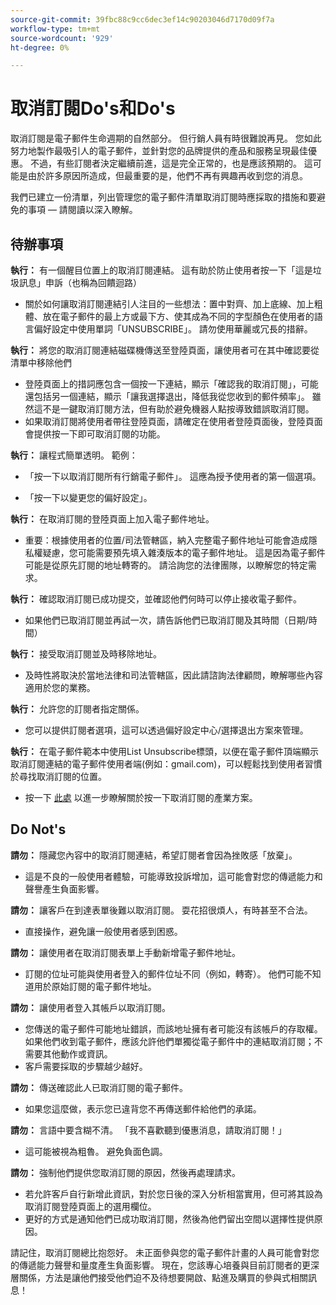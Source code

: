 ```yaml
---
source-git-commit: 39fbc88c9cc6dec3ef14c90203046d7170d09f7a
workflow-type: tm+mt
source-wordcount: '929'
ht-degree: 0%

---
```

# 取消訂閱Do&#39;s和Do&#39;s

取消訂閱是電子郵件生命週期的自然部分。 但行銷人員有時很難說再見。 您如此努力地製作最吸引人的電子郵件，並針對您的品牌提供的產品和服務呈現最佳優惠。 不過，有些訂閱者決定繼續前進，這是完全正常的，也是應該預期的。 這可能是由於許多原因所造成，但最重要的是，他們不再有興趣再收到您的消息。

我們已建立一份清單，列出管理您的電子郵件清單取消訂閱時應採取的措施和要避免的事項 — 請閱讀以深入瞭解。

## 待辦事項

**執行：** 有一個醒目位置上的取消訂閱連結。 這有助於防止使用者按一下「這是垃圾訊息」申訴（也稱為回饋迴路）

+ 關於如何讓取消訂閱連結引人注目的一些想法：置中對齊、加上底線、加上粗體、放在電子郵件的最上方或最下方、使其成為不同的字型顏色在使用者的語言偏好設定中使用單詞「UNSUBSCRIBE」。 請勿使用華麗或冗長的措辭。

**執行：** 將您的取消訂閱連結磁碟機傳送至登陸頁面，讓使用者可在其中確認要從清單中移除他們

+ 登陸頁面上的措詞應包含一個按一下連結，顯示「確認我的取消訂閱」，可能還包括另一個連結，顯示「讓我選擇退出，降低我從您收到的郵件頻率」。 雖然這不是一鍵取消訂閱方法，但有助於避免機器人點按導致錯誤取消訂閱。
+ 如果取消訂閱將使用者帶往登陸頁面，請確定在使用者登陸頁面後，登陸頁面會提供按一下即可取消訂閱的功能。

**執行：** 讓程式簡單透明。 範例：

+ 「按一下以取消訂閱所有行銷電子郵件」。 這應為授予使用者的第一個選項。

+ 「按一下以變更您的偏好設定」。

**執行：** 在取消訂閱的登陸頁面上加入電子郵件地址。

+ 重要：根據使用者的位置/司法管轄區，納入完整電子郵件地址可能會造成隱私權疑慮，您可能需要預先填入雜湊版本的電子郵件地址。 這是因為電子郵件可能是從原先訂閱的地址轉寄的。 請洽詢您的法律團隊，以瞭解您的特定需求。

**執行：** 確認取消訂閱已成功提交，並確認他們何時可以停止接收電子郵件。

+ 如果他們已取消訂閱並再試一次，請告訴他們已取消訂閱及其時間（日期/時間）

**執行：** 接受取消訂閱並及時移除地址。

+ 及時性將取決於當地法律和司法管轄區，因此請諮詢法律顧問，瞭解哪些內容適用於您的業務。

**執行：** 允許您的訂閱者指定關係。

+ 您可以提供訂閱者選項，這可以透過偏好設定中心/選擇退出方案來管理。

**執行：** 在電子郵件範本中使用List Unsubscribe標頭，以便在電子郵件頂端顯示取消訂閱連結的電子郵件使用者端(例如：gmail.com)，可以輕鬆找到使用者習慣於尋找取消訂閱的位置。

+ 按一下 [此處](https://experienceleague.adobe.com/docs/deliverability-learn/deliverability-best-practice-guide/additional-resources/guidance-around-changes-to-google-and-yahoo.html?lang=zh-Hant) 以進一步瞭解關於按一下取消訂閱的產業方案。

## Do Not&#39;s


**請勿：** 隱藏您內容中的取消訂閱連結，希望訂閱者會因為挫敗感「放棄」。

+ 這是不良的一般使用者體驗，可能導致投訴增加，這可能會對您的傳遞能力和聲譽產生負面影響。

**請勿：** 讓客戶在到達表單後難以取消訂閱。 耍花招很煩人，有時甚至不合法。

+ 直接操作，避免讓一般使用者感到困惑。

**請勿：** 讓使用者在取消訂閱表單上手動新增電子郵件地址。

+ 訂閱的位址可能與使用者登入的郵件位址不同（例如，轉寄）。  他們可能不知道用於原始訂閱的電子郵件地址。

**請勿：** 讓使用者登入其帳戶以取消訂閱。

+ 您傳送的電子郵件可能地址錯誤，而該地址擁有者可能沒有該帳戶的存取權。  如果他們收到電子郵件，應該允許他們單獨從電子郵件中的連結取消訂閱；不需要其他動作或資訊。
+ 客戶需要採取的步驟越少越好。

**請勿：** 傳送確認此人已取消訂閱的電子郵件。

+ 如果您這麼做，表示您已違背您不再傳送郵件給他們的承諾。

**請勿：** 言語中要含糊不清。 「我不喜歡聽到優惠消息，請取消訂閱！」

+ 這可能被視為粗魯。 避免負面色調。

**請勿：** 強制他們提供您取消訂閱的原因，然後再處理請求。

+ 若允許客戶自行新增此資訊，對於您日後的深入分析相當實用，但可將其設為取消訂閱登陸頁面上的選用欄位。
+ 更好的方式是通知他們已成功取消訂閱，然後為他們留出空間以選擇性提供原因。

請記住，取消訂閱總比抱怨好。 未正面參與您的電子郵件計畫的人員可能會對您的傳遞能力聲譽和量度產生負面影響。 現在，您該專心培養與目前訂閱者的更深層關係，方法是讓他們接受他們迫不及待想要開啟、點進及購買的參與式相關訊息！
